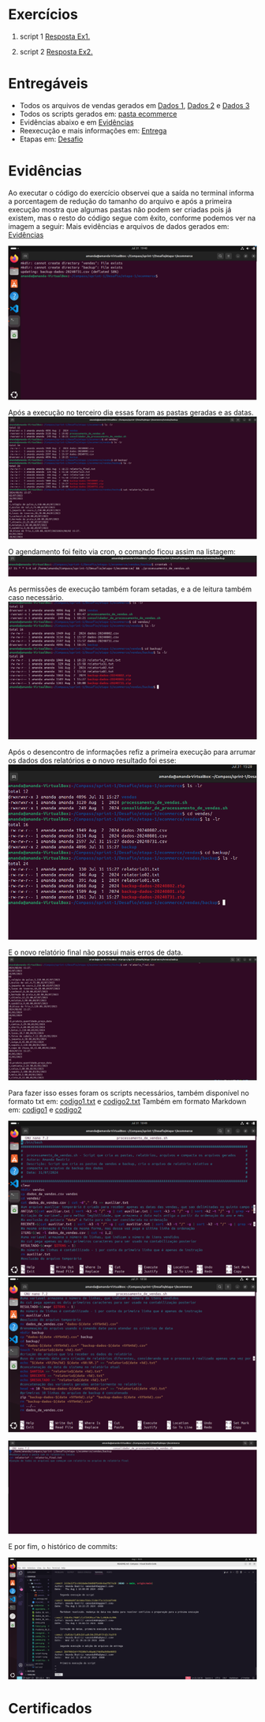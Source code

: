# Exercícios


1. script 1
[Resposta Ex1.](exercicios/ex1.md)


2. script 2
[Resposta Ex2.](exercicios/ex2.md)


# Entregáveis

* Todos os arquivos de vendas gerados em [Dados 1](evidencias/dados_de_vendas.csv), [Dados 2](evidencias/dados_de_vendas2.csv) e [Dados 3](evidencias/dados_de_vendas3.csv)
* Todos os scripts gerados em: [pasta ecommerce](Desafio/etapa-1/ecommerce/)
* Evidências abaixo e em [Evidências](evidencias/)
* Reexecução e mais informações em: [Entrega](Desafio/etapa-1/entrega.md)
* Etapas em: [Desafio](Desafio/README.md)
  

# Evidências

Ao executar o código do exercício observei que a saída no terminal informa a porcentagem de redução do tamanho do arquivo e após a primeira execução mostra que algumas pastas não podem ser criadas pois já existem, mas o resto do código segue com êxito, conforme podemos ver na imagem a seguir:
Mais evidências e arquivos de dados gerados em: [Evidências](evidencias/)

![Segunda execução(teste)](evidencias/exec2.png)

Após a execução no terceiro dia essas foram as pastas geradas e as datas.
![Pastas](evidencias/pastas_final.png)

O agendamento foi feito via cron, o comando ficou assim na listagem:
![Agendamento](evidencias/agendamento.png)

As permissões de execução também foram setadas, e a de leitura também caso necessário.
![Permissões](evidencias/permissoes.png)

Após o desencontro de informações refiz a primeira execução para arrumar os dados dos relatórios e o novo resultado foi esse:
![Final](evidencias/reexecução1.png)

E o novo relatório final não possui mais erros de data.
![Relatório](evidencias/relatorio_fina.png)

Para fazer isso esses foram os scripts necessários, também disponível no formato txt em: [codigo1.txt](evidencias/codigo1.txt) e [codigo2.txt](evidencias/codigo2.txt)
Também em formato Markdown em: [codigo1](exercicios/ex1.md) e [codigo2](exercicios/ex2.md)

![script1.0](evidencias/script1.0.png)
![script1.1](evidencias/script1.1.png)

![script2.0](evidencias/script2.0.png)

E por fim, o histórico de commits:

![log](evidencias/git_log.png)

# Certificados
